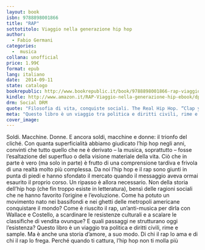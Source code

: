 ```yaml
---
layout: book
isbn: 9788898001866
title: "RAP"
sottotitolo: Viaggio nella generazione hip hop
author:
  - Fabio Germani
categories:
  -  musica
collana: unofficial
price: 1.99€
format: epub
lang: italiano
date:  2014-09-11
state: catalogo
bookrepublic: http://www.bookrepublic.it/book/9788898001866-rap-viaggio-nella-generazione-hip-hop/
kindle: http://www.amazon.it/RAP-Viaggio-nella-generazione-hip-ebook/dp/B00NHWQIA4/ref=sr_1_1?ie=UTF8&qid=1417645269&sr=8-1&keywords=rap+40k
drm: Social DRM
quote: "Filosofia di vita, conquiste sociali. The Real Hip Hop. “Clap your hands everybody, if you got what it takes” (Kurtis Blow)"
meta: "Questo libro è un viaggio tra politica e diritti civili, rime e sample. Ma è anche una storia d’amore, a suo modo. Di chi il rap lo ama e di chi il rap lo frega. Perché quando ti cattura, l’hip hop non ti molla più."
cover_image:
---
```


Soldi. Macchine. Donne. E ancora soldi, macchine e donne: il trionfo del cliché. Con quanta superficialità abbiamo giudicato l’hip hop negli anni, convinti che tutto quello che ne è derivato – la musica, soprattutto – fosse l’esaltazione del superfluo o della visione materiale della vita. Ciò che in parte è vero (ma solo in parte) è frutto di una comprensione tardiva e frivola di una realtà molto più complessa. Da noi l’hip hop e il rap sono giunti in punta di piedi e hanno sfondato il mercato quando il messaggio aveva ormai esaurito il proprio corso. Un ripasso è allora necessario. Non della storia dell’hip hop (che fin troppo esiste in letteratura), bensì delle ragioni sociali che ne hanno favorito l’origine e l’evoluzione. Come ha potuto un movimento nato nei bassifondi e nei ghetti delle metropoli americane conquistare il mondo? Come è riuscito il rap, un’anti-musica per dirla con Wallace e Costello, a scardinare le resistenze culturali e a scalare le classifiche di vendita ovunque? E quali passaggi ne strutturano oggi l’esistenza? Questo libro è un viaggio tra politica e diritti civili, rime e sample. Ma è anche una storia d’amore, a suo modo. Di chi il rap lo ama e di chi il rap lo frega. Perché quando ti cattura, l’hip hop non ti molla più
